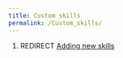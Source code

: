 ```yaml
---
title: Custom skills
permalink: /Custom_skills/
---
```


1.  REDIRECT [Adding new skills](/Adding_new_skills "wikilink")
